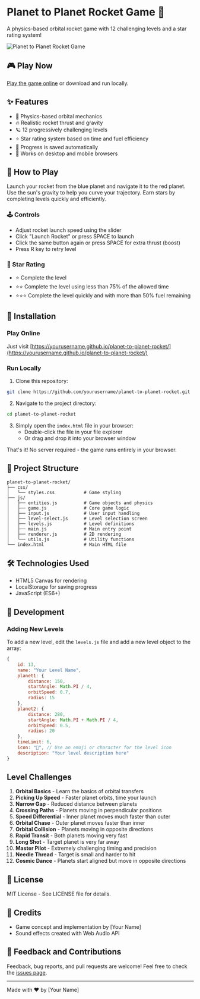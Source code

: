 # Planet to Planet Rocket Game 🚀

A physics-based orbital rocket game with 12 challenging levels and a star rating system!

![Planet to Planet Rocket Game](https://github.com/yourusername/planet-to-planet-rocket/raw/main/screenshots/gameplay.png)

## 🎮 Play Now

[Play the game online](https://insideoutelephant.github.io/Planet-to-Planet-Rocket-Game/) or download and run locally.

## ✨ Features

- 🌌 Physics-based orbital mechanics
- 🔥 Realistic rocket thrust and gravity
- 🪐 12 progressively challenging levels
- ⭐ Star rating system based on time and fuel efficiency
- 💾 Progress is saved automatically
- 📱 Works on desktop and mobile browsers

## 📖 How to Play

Launch your rocket from the blue planet and navigate it to the red planet. Use the sun's gravity to help you curve your trajectory. Earn stars by completing levels quickly and efficiently.

### 🕹️ Controls

- Adjust rocket launch speed using the slider
- Click "Launch Rocket" or press SPACE to launch
- Click the same button again or press SPACE for extra thrust (boost)
- Press R key to retry level

### 🌟 Star Rating

- ⭐ Complete the level
- ⭐⭐ Complete the level using less than 75% of the allowed time
- ⭐⭐⭐ Complete the level quickly and with more than 50% fuel remaining

## 🔧 Installation

### Play Online

Just visit [https://yourusername.github.io/planet-to-planet-rocket/](https://yourusername.github.io/planet-to-planet-rocket/)

### Run Locally

1. Clone this repository:
```bash
git clone https://github.com/yourusername/planet-to-planet-rocket.git
```

2. Navigate to the project directory:
```bash
cd planet-to-planet-rocket
```

3. Simply open the `index.html` file in your browser:
   - Double-click the file in your file explorer
   - Or drag and drop it into your browser window

That's it! No server required - the game runs entirely in your browser.

## 📁 Project Structure

```
planet-to-planet-rocket/
├── css/
│   └── styles.css           # Game styling
├── js/
│   ├── entities.js          # Game objects and physics
│   ├── game.js              # Core game logic
│   ├── input.js             # User input handling
│   ├── level-select.js      # Level selection screen
│   ├── levels.js            # Level definitions
│   ├── main.js              # Main entry point
│   ├── renderer.js          # 2D rendering
│   └── utils.js             # Utility functions
└── index.html               # Main HTML file
```

## 🛠️ Technologies Used

- HTML5 Canvas for rendering
- LocalStorage for saving progress
- JavaScript (ES6+)

## 🧪 Development

### Adding New Levels

To add a new level, edit the `levels.js` file and add a new level object to the array:

```javascript
{
    id: 13,
    name: "Your Level Name",
    planet1: {
        distance: 150,
        startAngle: Math.PI / 4,
        orbitSpeed: 0.7,
        radius: 15
    },
    planet2: {
        distance: 280,
        startAngle: Math.PI + Math.PI / 4,
        orbitSpeed: 0.5,
        radius: 20
    },
    timeLimit: 6,
    icon: "🌟", // Use an emoji or character for the level icon
    description: "Your level description here"
}
```

## Level Challenges

1. **Orbital Basics** - Learn the basics of orbital transfers
2. **Picking Up Speed** - Faster planet orbits, time your launch
3. **Narrow Gap** - Reduced distance between planets
4. **Crossing Paths** - Planets moving in perpendicular positions
5. **Speed Differential** - Inner planet moves much faster than outer
6. **Orbital Chase** - Outer planet moves faster than inner
7. **Orbital Collision** - Planets moving in opposite directions
8. **Rapid Transit** - Both planets moving very fast
9. **Long Shot** - Target planet is very far away
10. **Master Pilot** - Extremely challenging timing and precision
11. **Needle Thread** - Target is small and harder to hit
12. **Cosmic Dance** - Planets start aligned but move in opposite directions

## 📜 License

MIT License - See LICENSE file for details.

## 🙌 Credits

- Game concept and implementation by [Your Name]
- Sound effects created with Web Audio API

## 📣 Feedback and Contributions

Feedback, bug reports, and pull requests are welcome! Feel free to check the [issues page](https://github.com/yourusername/planet-to-planet-rocket/issues).

---

Made with ❤️ by [Your Name]